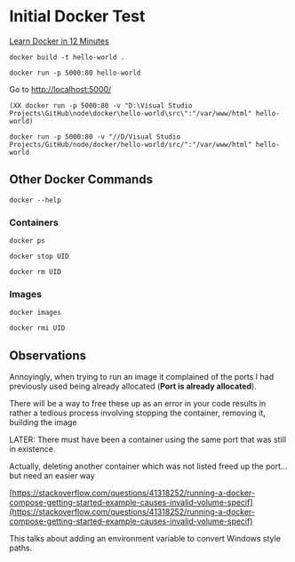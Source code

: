 # Initial Docker Test

[Learn Docker in 12 Minutes](https://www.youtube.com/watch?v=YFl2mCHdv24)

	docker build -t hello-world .

	docker run -p 5000:80 hello-world

Go to [http://localhost:5000/](http://localhost:5000/)


	(XX docker run -p 5000:80 -v "D:\Visual Studio Projects\GitHub\node\docker\hello-world\src\":"/var/www/html" hello-world)

	docker run -p 5000:80 -v "//D/Visual Studio Projects/GitHub/node/docker/hello-world/src/":"/var/www/html" hello-world


## Other Docker Commands
	docker --help


### Containers

	docker ps
	
	docker stop UID
	
	docker rm UID



### Images

	docker images
	
	docker rmi UID



## Observations
Annoyingly, when trying to run an image it complained of the ports I had previously used being already allocated (**Port is already allocated**). 

There will be a way to free these up as an error in your code results in rather a tedious process involving stopping the container, removing it, building the image

LATER: There must have been a container using the same port that was still in existence.

Actually, deleting another container which was not listed freed up the port...  but need an easier way

 


[https://stackoverflow.com/questions/41318252/running-a-docker-compose-getting-started-example-causes-invalid-volume-specif](https://stackoverflow.com/questions/41318252/running-a-docker-compose-getting-started-example-causes-invalid-volume-specif)

This talks about adding an environment variable to convert Windows style paths.


